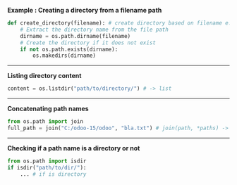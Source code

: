 
**Example : Creating a directory from a filename path**
```python
def create_directory(filename): # create directory based on filename e.g. = "./hosts/"
    # Extract the directory name from the file path
    dirname = os.path.dirname(filename)
    # Create the directory if it does not exist
    if not os.path.exists(dirname):
        os.makedirs(dirname)
```
---
**Listing directory content**
```python
content = os.listdir("path/to/directory/") # -> list
```
---
**Concatenating path names**
```python
from os.path import join
full_path = join("C:/odoo-15/odoo", "bla.txt") # join(path, *paths) -> full_path == "C:/odoo-15/odoo/bla.txt"
```
---
**Checking if a path name is a directory or not**
```python
from os.path import isdir
if isdir("path/to/dir/"):
	... # if is directory
```
